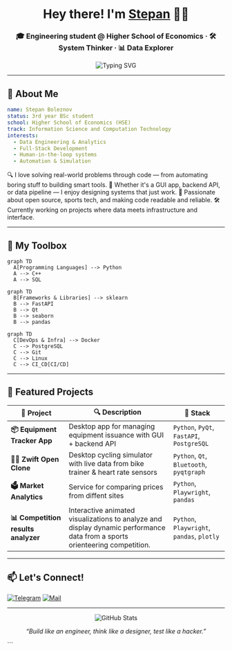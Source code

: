 <h1 align="center">Hey there! I'm <a href="https://github.com/yourusername" target="_blank">Stepan</a> 👨‍💻</h1>
<h3 align="center">🎓 Engineering student @ Higher School of Economics · 🛠️ System Thinker · 📊 Data Explorer</h3>

<p align="center">
  <img src="https://readme-typing-svg.demolab.com?font=Fira+Code&duration=2500&pause=500&center=true&vCenter=true&width=435&lines=Turning+data+into+insight+%F0%9F%93%88;Engineering+problems+into+solutions+%E2%9A%99%EF%B8%8F;Always+learning%2C+always+building+%F0%9F%9A%80" alt="Typing SVG" />
</p>

---

## 👾 About Me

```yaml
name: Stepan Boleznov
status: 3rd year BSc student
school: Higher School of Economics (HSE)
track: Information Science and Computation Technology
interests:
  - Data Engineering & Analytics
  - Full-Stack Development
  - Human-in-the-loop systems
  - Automation & Simulation
````

🔍 I love solving real-world problems through code — from automating boring stuff to building smart tools.
🧰 Whether it's a GUI app, backend API, or data pipeline — I enjoy designing systems that just work.
🚀 Passionate about open source, sports tech, and making code readable and reliable.
🛠 Currently working on projects where data meets infrastructure and interface.

---

## 🔧 My Toolbox

```mermaid
graph TD
  A[Programming Languages] --> Python
  A --> C++
  A --> SQL
```

```mermaid
graph TD
  B[Frameworks & Libraries] --> sklearn
  B --> FastAPI
  B --> Qt
  B --> seaborn
  B --> pandas
```

```mermaid
graph TD
  C[DevOps & Infra] --> Docker
  C --> PostgreSQL
  C --> Git
  C --> Linux
  C --> CI_CD[CI/CD]

```


---

## 🚀 Featured Projects

| 📌 Project  | 🔍 Description  | 🔧 Stack  |
| ----------------------------- | -------------------------------------------------------------------------------- | ------------------------------------------- |
| **📦 Equipment Tracker App** | Desktop app for managing equipment issuance with GUI + backend API | `Python`, `PyQt`, `FastAPI`, `PostgreSQL` |
| **🏃‍♂️ Zwift Open Clone**    | Desktop cycling simulator with live data from bike trainer & heart rate sensors | `Python`, `Qt`, `Bluetooth`, `pyqtgraph`    |
| **🗳️ Market Analytics** | Service for comparing prices from diffent sites                                  | `Python`, `Playwright`, `pandas`|
| **📊 Competition results analyzer**  | Interactive animated visualizations to analyze and display dynamic performance data from a sports orienteering competition.  | `Python`, `Playwright`, `pandas`, `plotly`|



---

## 📫 Let's Connect!

[![Telegram](https://img.shields.io/badge/Telegram-2CA5E0?style=for-the-badge\&logo=telegram\&logoColor=white)](https://t.me/sboleznov)
[![Mail](https://img.shields.io/badge/Email-D14836?style=for-the-badge\&logo=gmail\&logoColor=white)](mailto:stepa0725@yandex.ru)

---

<p align="center">
  <img src="https://github-readme-stats.vercel.app/api?username=Dbyavol&show_icons=true&theme=radical" alt="GitHub Stats"/>
</p>

<p align="center"><i>“Build like an engineer, think like a designer, test like a hacker.”</i></p>
```
